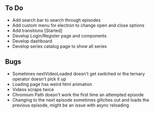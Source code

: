 ## To Do

- Add search bar to search through episodes
- Add custom menu for electron to change open and close options
- Add transitions [Started]
- Develop Login/Register page and components
- Develop dashboard
- Develop series catalog page to show all series

## Bugs

- Sometimes nextVideoLoaded doesn't get switched or the ternary operator doesn't pick it up
- Loading page has weird html animation
- Videos scrape twice
- Chromium Path doesn't work the first time an attempted episode
- Changing to the next episode sometimes glitches out and loads the previous episode, might be an issue with async reloading
